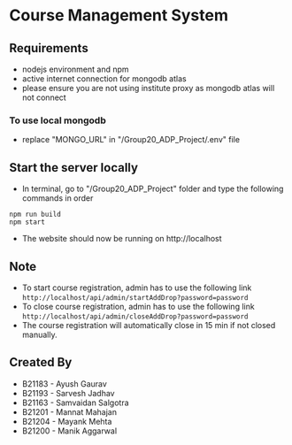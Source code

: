 # Course Management System

## Requirements
* nodejs environment and npm
* active internet connection for mongodb atlas
* please ensure you are not using institute proxy as mongodb atlas will not connect
### To use local mongodb
* replace "MONGO_URL" in "/Group20_ADP_Project/.env" file 

## Start the server locally
* In terminal, go to "/Group20_ADP_Project" folder and type the following commands in order
```
npm run build
npm start
```
* The website should now be running on http://localhost

## Note
* To start course registration, admin has to use the following link
```http://localhost/api/admin/startAddDrop?password=password```
* To close course registration, admin has to use the following link
```http://localhost/api/admin/closeAddDrop?password=password```
* The course registration will automatically close in 15 min if not closed manually.

## Created By
* B21183 - Ayush Gaurav
* B21193 - Sarvesh Jadhav
* B21163 - Samvaidan Salgotra
* B21201 - Mannat Mahajan
* B21204 - Mayank Mehta
* B21200 - Manik Aggarwal


